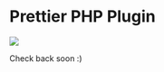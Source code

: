 # Prettier PHP Plugin

![](https://i.giphy.com/media/GNvOUgBvLzVwA/giphy.webp)

Check back soon :)

<!--
## Install

```bash
yarn add --dev --exact prettier @prettier/plugin-php
```

## Configure

.prettierrc:

```json
{
  "plugins": ["@prettier/plugin-php"]
}
```

## Use

```bash
prettier --write "**/*.php"
```
-->
